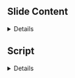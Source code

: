 ## Slide Content

<details>

For the closing slides and mitigation recommendations of your BootCon presentation, you will want to focus on summarizing the key points addressed throughout the presentation, offering practical advice on how to apply these mitigations, and pointing towards areas for further research and exploration. This ensures a comprehensive wrap-up that not only reinforces the content delivered but also motivates and guides further learning and application. Here’s a proposed structure for the closing and mitigation slides, incorporating a casual tone and a touch of humor:

### Closing Slide Structure and Content

#### Slide 1: Recap of Key Points
- **Title:** Key Takeaways
- **Bullets:**
  - Recap the main vulnerabilities discovered by Nikto and addressed in the presentation.
  - Emphasize the importance of securing web applications against common vulnerabilities like XSS, SQL Injection, and Command Injection.
- **Image Description:** A graphical summary diagram showing arrows from vulnerabilities to their solutions, like a connect-the-dots puzzle that’s already been solved.

#### Slide 2: Mitigation Strategies and Best Practices
- **Title:** Locking Down Our Digital Fort
- **Bullets:**
  - Implement security headers to protect against XSS, clickjacking, and other exploits.
  - Regular updates and patch management to keep security measures current.
  - Emphasize the principle of least privilege across systems and networks.
- **Image Description:** An image of a fortified castle with digital enhancements like a firewall moat and encrypted drawbridge.

#### Slide 3: Areas We Didn't Cover
- **Title:** The Tip of the Iceberg
- **Bullets:**
  - Acknowledge the vast array of potential vulnerabilities not covered in the presentation.
  - Encourage attendees to explore further into areas like API security, cloud vulnerabilities, and advanced persistent threats (APT).
  - Suggest resources for deeper dives into cybersecurity research.
- **Image Description:** An iceberg graphic, with visible tips labeled with topics covered and submerged parts labeled with topics for further research.
- **Joke:** “Think of this presentation as your cybersecurity appetizer; main course and dessert are still waiting in the vast ocean of knowledge out there!”

#### Slide 4: Call to Action and Further Learning
- **Title:** Keeping the Ball Rolling
- **Bullets:**
  - Encourage continuous learning and vigilance in the cybersecurity field.
  - Provide links to online courses, webinars, and community forums.
  - Invite feedback on the presentation and suggestions for future topics.
- **Image Description:** A dynamic image of a rolling globe with different cybersecurity icons popping up around it.
- **Joke:** “Don’t let your skills go stale—cybersecurity is a race where you need to keep running just to stay in place!”

#### Slide 5: Q&A and Thank You
- **Title:** Questions & Thanks!
- **Bullets:**
  - Open the floor for any questions from the audience.
  - Thank attendees for their attention and participation.
  - Offer personal contact information for follow-up discussions.
- **Image Description:** A friendly Q&A session with a cartoon depiction of a speaker fielding questions from a diverse audience.
- **Joke:** “Let’s dive into your burning questions—and no, we can’t hack your ex’s Facebook on the spot!”

This structure ensures that you conclude the presentation effectively by summarizing key points, directing further action, and engaging with the audience to foster a community of learning and practice.
  
</details>

## Script

<details>

Here's the revised script with indicated breakpoints using emojis to signify a pause, change in tone, or emphasis on keywords to enhance delivery and ensure the intended meaning and feeling are conveyed effectively during the presentation.

---

**Introducing the Team**

"Welcome, cyber sentinels and guardians of the grid, to a pivotal gathering in our digital defense journey—the **Nikto CyberShield Initiative: Fortifying the Digital Frontier**. Today, we showcase not just tools but transformational strategies forged in the crucible of cybersecurity challenges.

🌟 **Introducing the Vanguard of Cybersecurity:**

At the forefront, **Maryna Yaroshenko**, our expert in Historical & Foundational Cybersecurity. Maryna led the **Foundations of Nikto** section, exploring the development and evolution of Nikto from its inception to its current role as a critical tool in cybersecurity defense.

Next, **Chet Flowers**, our adept Technical Researcher for Malicious Use & Payloads, took the helm in the **Nikto Real-Time Attack Simulations**. Chet demonstrated the practical application of Nikto in unveiling and understanding web application vulnerabilities, offering a live-action view into the anatomy of cyber threats.

🌟 Steering our **Countermeasure Strategies**, **Joshua Dyke**, our meticulous Mitigation Strategist, utilized Nikto to identify and then rigorously address vulnerabilities during the **Nikto Mitigation Demonstrations**. His work provided practical and strategic insights into securing systems against the vulnerabilities that Nikto reveals.

Closing our quartet, **Jamie Ruth**, Operations Support & Project Manager, who synthesized our findings in the **Continual Vigilance Summary**. Jamie emphasized the importance of ongoing vigilance and education in cybersecurity, integrating operational management with proactive defense measures.

🌟 Together, these trailblazers not only uncover the depths of digital threats with Nikto but also fortify our defenses against them.

**Problem Statement & Goal**

🎤 "Hackers and defenders, welcome to a deep dive into the intricate world of cybersecurity vulnerabilities. Today, we stand at the front lines of digital defense, ready to navigate the complex threats that permeate our networks.

🌐 Problem Statement: In our connected world, our systems and applications are under relentless attack. These digital battlegrounds are swarmed by adversaries aiming to exploit vulnerabilities for malicious gain.

🎯 Goal: Our objective is clear—deploy Nikto, our sophisticated tool of choice, to unearth and remedy these vulnerabilities. We aim to not just identify but thoroughly fortify our defenses against these relentless attacks.

🔍 With Nikto at our disposal, we will scan our systems, exposing any security flaws that could be exploited by attackers. We will then transition into developing robust mitigation strategies to shield our networks.

🚀 As we delve into the realms of cybersecurity, remember that each vulnerability addressed and each measure implemented fortifies our collective digital fortresses. So, let’s gear up, enhance our protective measures, and turn potential threats into victories for security.

**Slide 1: Key Takeaways**
"Alright everyone, as we wrap up today's journey through the labyrinth of cybersecurity with Nikto, let’s quickly recap what we've learned. 🌟 We've navigated through the treacherous waters of XSS, dived deep into the abyss of SQL injections, and scaled the walls of command injections. It's like we've been digital ghostbusters, identifying and trapping threats that haunt our applications. 🌟 Remember, the tools and strategies we discussed are your proton packs in this ghost-filled digital world. Ensuring your web applications are secure isn't just a one-time deal—it's a continuous process of improvement and vigilance."

**Slide 2: Mitigation Strategies and Best Practices**
"Securing our digital assets is akin to fortifying a castle in medieval times, but instead of moats and drawbridges, we use security headers and principles like least privilege. 🌟 Make sure to install those digital battlements, such as X-Frame-Options and X-Content-Type-Options, to keep the marauders at bay. Keep everything updated, from your CMS to your grandma’s cookie recipes—outdated software is like leaving your castle gate open! 🌟 And always operate on a need-to-know basis; the fewer privileges your applications and services have, the less chaos a breached gate can cause."

**Slide 3: Areas We Didn't Cover**
"We've only scratched the surface today. There’s a whole iceberg out there of topics we haven't covered, from API security to cloud vulnerabilities. 🌟 Each of you is like an explorer setting out on the vast ocean of cybersecurity. I encourage you to dive deeper—there are treasures and dangers lurking beneath those waves. 🌟 And remember, just because we didn't cover it today doesn't mean it's not important. Curiosity didn’t kill the hacker; it made them stronger! 🌟 So, grab your digital diving gear and explore!"

**Slide 4: Call to Action and Further Learning**
"Now, don’t just stand there with all this knowledge—use it! The field of cybersecurity is as dynamic as it is vital. 🌟 Join online forums, enroll in courses, attend webinars. Keep that brain of yours as busy as a server at peak time. 🌟 And don’t be strangers! Reach out with feedback, questions, or even tell me about your own cybersecurity adventures. The journey is continuous, and every step you take builds a safer digital world for us all."

**Slide 5: Q&A and Thank You**
"And now, the floor is yours! I’m eager to hear your thoughts, answer your questions, and maybe debunk a myth or two. 🌟 And before we all scatter back to our digital realms, thank you. Thank you for joining me in this exploration of securing our digital frontiers. 🌟 Remember, in cybersecurity, the only bad question is the one that remains unasked—unless it's about hacking your ex’s Facebook; let’s keep it ethical and legal, folks!"

---

This version of the script uses pauses and changes in tone, marked by emojis, to highlight the importance of certain statements and to engage the audience more effectively.
  
</details>
